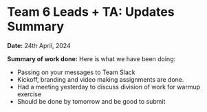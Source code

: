 # Team 6 Leads + TA: Updates Summary

**Date:** 24th April, 2024

**Summary of work done:** Here is what we have been doing:

- Passing on your messages to Team Slack
- Kickoff, branding and video making assignments are done.
- Had a meeting yesterday to discuss division of work for warmup exercise
- Should be done by tomorrow and be good to submit 